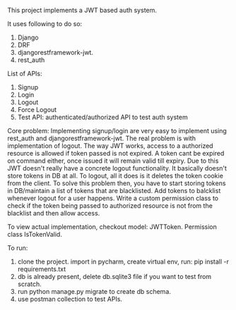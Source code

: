 This project implements a JWT based auth system.

It uses following to do so:
1. Django
2. DRF
3. djangorestframework-jwt.
4. rest_auth

List of APIs:
1. Signup
2. Login
3. Logout
4. Force Logout
5. Test API: authenticated/authorized API to test auth system

Core problem:
Implementing signup/login are very easy to implement using rest_auth and djangorestframework-jwt.
The real problem is with implementation of logout.
The way JWT works, access to a authorized resource is allowed if token passed is not expired.
A token cant be expired on command either, once issued it will remain valid till expiry.
Due to this JWT doesn't really have a concrete logout functionality. It basically doesn't store tokens in DB at all.
To logout, all it does is it deletes the token cookie from the client.
To solve this problem then, you have to start storing tokens in DB/maintain a list of tokens that are blacklisted.
Add tokens to balcklist whenever logout for a user happens.
Write a custom permission class to check if the token being passed to authorized resource is not from 
the blacklist and then allow access.

To view actual implementation, checkout model: JWTToken. Permission class IsTokenValid.

To run:
1. clone the project. import in pycharm, create virtual env, run: pip install -r requirements.txt
2. db is already present, delete db.sqlite3 file if you want to test from scratch.
3. run python manage.py migrate to create db schema.
4. use postman collection to test APIs.
